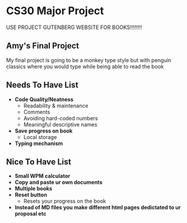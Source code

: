 # CS30 Major Project

USE PROJECT GUTENBERG WEBSITE FOR BOOKS!!!!!!!!

## Amy's Final Project
My final project is going to be a monkey type style but with penguin classics where you would type while being able to read the book

## Needs To Have List
- **Code Quality/Neatness** 
  - Readability & maintenance
  - Comments
  - Avoiding hard-coded numbers
  - Meaningful descriptive names
- **Save progress on book**
  - Local storage 
- **Typing mechanism**  


## Nice To Have List
- **Small WPM calculator** 
- **Copy and paste ur own documents**       
- **Multiple books** 
- **Reset button**
  - Resets your progress on the book
- **Instead of MD files you make different html pages dedictated to ur proposal etc**
